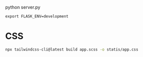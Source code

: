 
python server.py
```
export FLASK_ENV=development
```

# CSS
```sh
npx tailwindcss-cli@latest build app.scss -o statis/app.css
```
